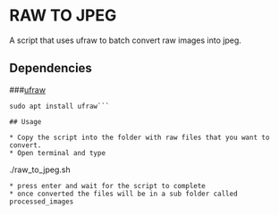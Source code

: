 # RAW TO JPEG

A script that uses ufraw to batch convert raw images into jpeg.

## Dependencies

###[ufraw](ufraw.sourceforge.net)


```
sudo apt install ufraw```

## Usage

* Copy the script into the folder with raw files that you want to convert.
* Open terminal and type
```
./raw_to_jpeg.sh
```
* press enter and wait for the script to complete
* once converted the files will be in a sub folder called processed_images
